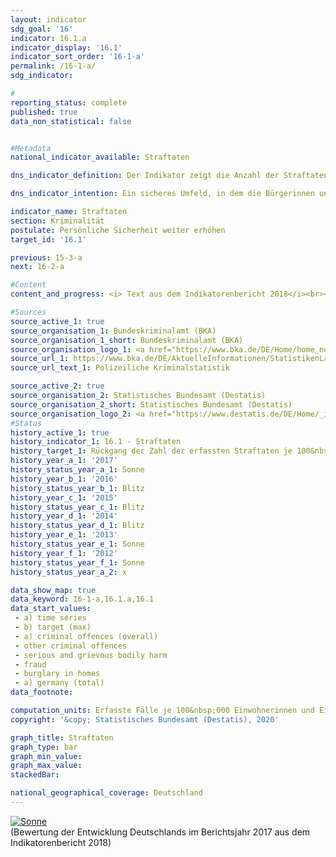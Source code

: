 ```yaml
---                   
layout: indicator                   
sdg_goal: '16'                   
indicator: 16.1.a                   
indicator_display: '16.1'                   
indicator_sort_order: '16-1-a'                   
permalink: /16-1-a/                   
sdg_indicator:                    

#                   
reporting_status: complete                   
published: true                   
data_non_statistical: false                   


#Metadata                   
national_indicator_available: Straftaten                   

dns_indicator_definition: Der Indikator zeigt die Anzahl der Straftaten, die der Polizei angezeigt werden, je 100&nbsp;000 Einwohnerinnen und Einwohner.                   

dns_indicator_intention: Ein sicheres Umfeld, in dem die Bürgerinnen und Bürger ohne Angst vor Willkür und Kriminalität leben können, ist eine wesentliche Voraussetzung für eine nachhaltige Entwicklung. Deshalb soll die Anzahl der erfassten Straftaten je 100&nbsp;000 Einwohnerinnen und Einwohner bis zum Jahr 2030 auf unter 7&nbsp;000 sinken.                   

indicator_name: Straftaten                   
section: Kriminalität                   
postulate: Persönliche Sicherheit weiter erhöhen                   
target_id: '16.1'                   

previous: 15-3-a                   
next: 16-2-a                   

#Content                    
content_and_progress: <i> Text aus dem Indikatorenbericht 2018</i><br><br>Der Indikator erfasst alle in der Polizeilichen Kriminalstatistik (PKS) erfassten Straftaten. Dies sind bei der Polizei angezeigte und durch sie endbearbeitete Straftaten, solange es sich nicht um Staatsschutzdelikte, Verkehrsdelikte (mit Ausnahme der Verstöße gegen §§ 315, 315b Strafgesetzbuch und § 22a Straßenverkehrsgesetz) oder Verstöße gegen strafrechtliche Landesgesetze (mit Ausnahme der einschlägigen Vorschriften in den Landesdatenschutzgesetzen) handelt.<br><br>Straftaten, die außerhalb der Bundesrepublik Deutschland begangen wurden, sind ebenso wenig enthalten wie Delikte, die nicht zum Aufgabenbereich der Polizei gehören (zum Beispiel Finanz- und Steuerdelikte) beziehungsweise unmittelbar bei der Staatsanwaltschaft angezeigt und ausschließlich von ihr bearbeitet werden (zum Beispiel Aussagedelikte).<br><br>Die PKS-Veröffentlichungen werden jährlich auf der Basis von Daten der Landeskriminalämter und des Bundeskriminalamts erstellt. Zur Berechnung der Straftaten je 100&nbsp;000 Einwohnerinnen und Einwohner werden für die gesamte Zeitreihe die (zurückgerechneten) Bevölkerungszahlen auf Grundlage des Zensus 2011 verwendet. Dies ermöglicht Zeitvergleiche ab 1993, allerdings ergeben sich dadurch Differenzen zu den veröffentlichten Daten der PKS vor 2013. Veränderungen in der PKS lassen nicht immer auf tatsächliche Veränderungen schließen, denn die Statistik erfasst nur das sogenannte Hellfeld – also die der Polizei offiziell bekannt gewordene Kriminalität. Aufgrund fehlender statistischer Daten kann das sogenannte Dunkelfeld – die der Polizei offiziell nicht bekannt gewordene Kriminalität – in der PKS nicht abgebildet werden. Wenn sich zum Beispiel das Anzeigeverhalten der Bevölkerung oder die Verfolgungsintensität der Polizei ändert, kann sich die Grenze zwischen Hell- und Dunkelfeld verschieben, ohne dass damit eine Änderung des Umfangs der tatsächlichen Kriminalität verbunden sein muss.<br><br>Die Anzahl der Straftaten lag 2017 bei 6&nbsp;982 je 100&nbsp;000 Einwohnerinnen und Einwohner, sodass der Zielwert von unter 7&nbsp;000 Straftaten für 2030 bereits jetzt erreicht ist. Zwischen 1993 und 2017 fiel der Indikator um 16,4&nbsp;% ab. Dabei handelte es sich jedoch nicht um eine kontinuierliche Entwicklung. So kam es beispielsweise von 2000 bis 2004 zu einem Anstieg, dem ein leichter Rückgang bis 2010 folgte. Die große Zahl der Menschen, die ab dem Jahr 2015 als Flüchtlinge und Schutzsuchende nach Deutschland gekommen sind, spiegelt sich auch in der PKS wider. So sind im Jahr 2016 ausländerrechtliche Verstöße (z. B. illegale Einrei-se) im Vergleich zu 2014 um 211,8&nbsp;% angestiegen. Diese waren jedoch 2017 stark rückläufig und machten noch 3,1&nbsp;% aller Straftaten aus. Selbst wenn die ausländerrechtlichen Straftaten herausgerechnet werden, liegt die Gesamtzahl der polizeilich registrierten Straftaten 2017 niedriger als in den Vorjahren.<br><br>Im Jahr 2017 lag die Anzahl der polizeilich registrierten Straftaten bei insgesamt 5,8 Millionen. Darunter entfielen 2,0&nbsp;% auf Wohnungseinbruchsdiebstahl, 15,8&nbsp;% auf Betrug und 2,4&nbsp;% auf gefährliche und schwere Körperverletzung. Während die Wohnungseinbruchsdiebstähle zwi-schen 1993 und 2017 um 48,7&nbsp;% zurückgingen, nahmen die Betrugsfälle um 72,3&nbsp;% und die Fälle von gefährlicher und schwerer Körperverletzung um 56,1&nbsp;% zu. Richtet man den Blick ausschließlich auf die Entwicklung der letzten fünf betrachteten Jahre, so weichen diese von der geschilderten Tendenz ab. Zwischen 2012 und 2017 gingen die Wohnungseinbruchsdiebstähle um 19,1&nbsp;% und die Betrugsfälle um 5,0&nbsp;% zurück, während die Fälle von gefährlicher und schwerer Körperverletzung leicht um 0,7&nbsp;% anstiegen.<br><br>2017 betrug die Aufklärungsquote aller polizeilich registrierten Delikte 57,1&nbsp;% und lag in etwa auf Vorjahresniveau. Dabei gibt es deutliche Unterschiede je nach Art der Straftat. So lag die Aufklärungsquote beim Wohnungseinbruchsdiebstahl nur bei 17,8&nbsp;%. Bei Betrugsdelikten wurden dagegen 73,7&nbsp;% und bei gefährlicher und schwerer Körperverletzung 82,8&nbsp;% aller Straftaten aufgeklärt. Die vergleichsweise geringe Aufklärungsquote beim Wohnungseinbruchsdiebstahl hängt mit einer hohen Anzeigebereitschaft bei nur vergleichsweise selten vorliegenden konkreten Anhaltspunkten zur Täterschaft zusammen. Dies steht in deutlichem Gegensatz zur Situation bei Betrugs- und Körperverletzungsdelikten. Diese Straftaten weisen eine hohe Aufklärungsquote auf, weil der Polizei die Tatverdächtigen meist bereits bei der Anzeigenerstattung bekannt werden.                   

#Sources
source_active_1: true                           
source_organisation_1: Bundeskriminalamt (BKA)                           
source_organisation_1_short: Bundeskriminalamt (BKA)                           
source_organisation_logo_1: <a href="https://www.bka.de/DE/Home/home_node.html"><img src="https://g205sdgs.github.io/sdg-indicators/public/logos/bka.png" alt="Logo Bundeskriminalamt (BKA)" title="Klicken Sie hier um zu der Homepage der Organisation zu gelangen" /></a>
source_url_1: https://www.bka.de/DE/AktuelleInformationen/StatistikenLagebilder/PolizeilicheKriminalstatistik/pks_node.html                               
source_url_text_1: Polizeiliche Kriminalstatistik                               

source_active_2: true                           
source_organisation_2: Statistisches Bundesamt (Destatis)                           
source_organisation_2_short: Statistisches Bundesamt (Destatis)                           
source_organisation_logo_2: <a href="https://www.destatis.de/DE/Home/_inhalt.html"><img src="https://g205sdgs.github.io/sdg-indicators/public/logos/destatis.png" alt="Logo Statistisches Bundesamt (Destatis)" title="Klicken Sie hier um zu der Homepage der Organisation zu gelangen" /></a>
#Status                   
history_active_1: true                   
history_indicator_1: 16.1 - Straftaten                   
history_target_1: Rückgang der Zahl der erfassten Straftaten je 100&nbsp;000 Einwohner/ -innen auf unter 7&nbsp;000 bis 2030
history_year_a_1: '2017'                           
history_status_year_a_1: Sonne
history_year_b_1: '2016'                           
history_status_year_b_1: Blitz
history_year_c_1: '2015'                           
history_status_year_c_1: Blitz
history_year_d_1: '2014'                           
history_status_year_d_1: Blitz
history_year_e_1: '2013'                           
history_status_year_e_1: Sonne
history_year_f_1: '2012'                           
history_status_year_f_1: Sonne
history_status_year_a_2: x

data_show_map: true                   
data_keyword: 16-1-a,16.1.a,16.1                   
data_start_values: 
 - a) time series
 - b) target (max)
 - a) criminal offences (overall)
 - other criminal offences
 - serious and grievous bodily harm
 - fraud
 - burglary in homes
 - a) germany (total)                   
data_footnote:                    

computation_units: Erfasste Fälle je 100&nbsp;000 Einwohnerinnen und Einwohner                   
copyright: '&copy; Statistisches Bundesamt (Destatis), 2020'                   

graph_title: Straftaten                   
graph_type: bar                   
graph_min_value:                    
graph_max_value:                    
stackedBar:                    

national_geographical_coverage: Deutschland                   
---
```

<div>                           
  <div class="my-header">                           
    <a href="https://sustainabledevelopment-deutschland.github.io/status/"><img src="https://g205sdgs.github.io/sdg-indicators/public/Wettersymbole/Sonne.png" title="Bei Fortsetzung der Entwicklung beträgt die Abweichung vom Zielwert weniger als 5&nbsp;% der Differenz zwischen Zielwert und aktuellem Wert" alt="Sonne" />                           
    </a>                           
  </div>
  <div class="my-header-note">
    <span>(Bewertung der Entwicklung Deutschlands im Berichtsjahr 2017 aus dem Indikatorenbericht 2018)</span>
  </div>                           
</div>
